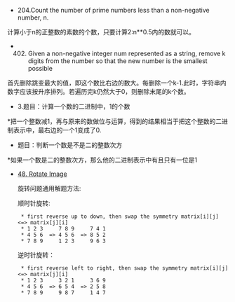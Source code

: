 - 204.Count the number of prime numbers less than a non-negative number, n.

计算小于n的正整数的素数的个数，只要计算2:n**0.5内的数就可以。

- 402. Given a non-negative integer num represented as a string, remove k digits from the number so that the new number is the smallest possible

首先删除跳变最大的值，即这个数比右边的数大。每删除一个k-1.此时，字符串内数字应该按升序排列。若遍历完k仍然大于0，则删除末尾的k个数。

- 3.题目：计算一个数的二进制中，1的个数

*把一个整数减1，再与原来的数做位与运算，得到的结果相当于把这个整数的二进制表示中，最右边的一个1变成了0.

- 题目：判断一个数是不是二的整数次方

*如果一个数是二的整数次方，那么他的二进制表示中有且只有一位是1

- [48. Rotate Image](https://leetcode.com/problems/rotate-image/#/description)

  旋转问题通用解题方法:

  顺时针旋转:

  ```
   * first reverse up to down, then swap the symmetry matrix[i][j] <=> matrix[j][i]
   * 1 2 3     7 8 9     7 4 1
   * 4 5 6  => 4 5 6  => 8 5 2
   * 7 8 9     1 2 3     9 6 3
  ```

  逆时针旋转：

  ```
   * first reverse left to right, then swap the symmetry matrix[i][j] <=> matrix[j][i]
   * 1 2 3     3 2 1     3 6 9
   * 4 5 6  => 6 5 4  => 2 5 8
   * 7 8 9     9 8 7     1 4 7
  ```